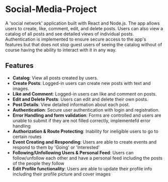 # Social-Media-Project

A 'social network' application built with React and Node.js. The app allows users to create, like, comment, edit, and delete posts. Users can also view a catalog of all posts and see detailed views of individual posts. Authentication is implemented to ensure secure access to the app's features but that does not stop guest users
of seeing the catalog without of course having the ability to interact with it in any way.

## Features

- **Catalog**: View all posts created by users.
- **Create Posts**: Logged-in users can create new posts with text and images.
- **Like and Comment**: Logged-in users can like and comment on posts.
- **Edit and Delete Posts**: Users can edit and delete their own posts.
- **Post Details**: View detailed information about each post.
- **Authentication**: Secure user authentication with login and registration.
- **Error Handling and form validation**: Forms are controlled and users are unable to submit if they are not filled correctly, implementefd error handling 
- **Authorization & Route Protecting**: Inability for ineligible users to go to certain routes 
- **Event Creating and Responding**: Users are able to create events and respond to them by 'Going' or 'Interested'
- **Following/Unfollowing Users & Personal Feed**: Users can follow/unfollow each other and have a personal feed including the posts of the people they follow
- **Edit Profile functionality**: Users are able to update their profile info including their profile picture and cover images